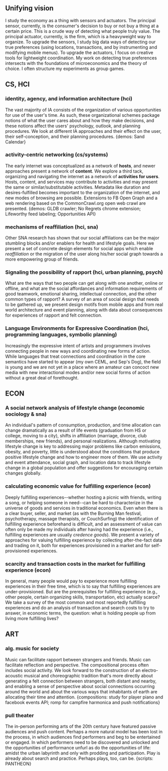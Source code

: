 ## Unifying vision

I study the economy as a thing with sensors and actuators.  The principal sensor, currently, is the consumer's decision to buy or not buy a thing at a certain price.  This is a crude way of detecting what people truly value.  The principal actuator, currently, is the firm, which is a heavyweight way to organize.  To upgrade the sensors, I study big data ways of detecting our true preferences (using locations, transactions, and by instrumenting and modifying mobile menus).  To upgrade the actuators, I focus on creative tools for lightweight coordination.  My work on detecting true preferences intersects with the foundations of microeconomics and the theory of choice.  I often structure my experiments as group games.


## CS, HCI

### identity, agency, and information architecture (hci)

The vast majority of IA consists of the organization of various opportunities for use of the user's time.  As such, these organizational schemes package notions of what the user cares about and how they make decisions, and these notions affect the users' psychology, outlook, and planning procedures.  We look at different IA approaches and their effect on the user, their self-conception, and their planning procedures.  {demos: Sand Calendar}

### activity-centric networking (cs/systems)

The early internet was conceptualized as a network of **hosts**, and newer approaches present a network of **content**.  We explore a third tack, organizing and navigating the internet as a network of **activities for users**.  Hosts, content, and services may contribute to activities and may present the same or similar/substitutable activities.  Metadata like duration and desires-fulfilled becomes important to the organization of the internet, and new modes of browsing are possible.  Extensions to FB Open Graph and a web rendering based on the CommonCrawl.org open web crawl are presented.  {demos: GLDB crawler; No Regrets chrome extension; Lifeworthy feed labeling; Opportunities API}

### mechanisms of reaffiliation (hci, sna)

Other SNA research has shown that our social affiliations can be the major stumbling blocks and/or enablers for health and lifestyle goals.   Here we present a set of concrete design elements for social apps which enable *reaffiliation* or the migration of the user along his/her social graph towards a more empowering group of friends.


### Signaling the possibility of rapport (hci, urban planning, psych) 

What are the ways that two people can get along with one another, online or offline, and what are the social affordances and information requirements of good teamwork, emotional sharing, intellectual connection, and the other common types of rapport?  A survey of an area of social design that needs to be gathered up, we present design motifs from mobile apps and from real world architecture and event planning, along with data about consequences for experiences of rapport and felt connection.

### Language Environments for Expressive Coordination (hci, programming languages, symbolic planning)

Increasingly the expressive intent of artists and programmers involves connecting people in new ways and coordinating new forms of action.   While languages that treat connections and coordination in the core semantics have  started to appear (my own CEML, and Sep's Dog), the field is young and we are not yet in a place where an amateur can concoct new media with new interactional modes and/or new social forms of action without a great deal of forethought. 


## ECON

### A social network analysis of lifestyle change (economic sociology & sna)

An individual's pattern of consumption, production, and time allocation can change dramatically as a result of life events (graduation from HS or college, moving to a city), shifts in affiliation (marriage, divorce, club memberships, new friends), and personal realizations.  Although motivating lifestyle change is key to addressing major problems like carbon emissions, obesity, and poverty, little is understood about the conditions that produce positive lifestyle change and how to engineer more of them.  We use activity and event attendance, social graph, and location data to track lifestyle change in a global population and offer suggestions for encouraging certain changes globally.


### calculating economic value for fulfilling experience (econ)

Deeply fulfilling experiences--whether hosting a picnic with friends, writing a song, or helping someone in need--can be hard to characterize in the universe of goods and services in traditional economics.  Even when there is a clear buyer, seller, and market (as with the Burning Man festival, psychotherapy, massage therapists, or CouchSurfing) the identification of fulfilling experience beforehand is difficult, and an assessment of value can often only be made my individuals after having had the experience (i.e., fulfilling experiences are usually *credence goods*). We present a variety of approaches for valuing fulfilling experience by collecting after-the-fact data and trading on it, both for experiences provisioned in a market and for self-provisioned experiences.


### scarcity and transaction costs in the market for fulfilling experience (econ)

In general, many people would pay to experience more fulfilling experiences in their free time, which is to say that fulfilling experiences are under-provisioned.  But are the prerequisites for fulfilling experience (e.g., other people, certain organizing skills, transportation, etc) actually scarce?  We take a survey of the most common and most reportedly fulfilling experiences and do an analysis of transaction and search costs to try to answer, in economic terms, the question: what is holding people up from living more fulfilling lives?



## ART

### alg. music for society

Music can facilitate rapport between strangers and friends.  Music can facilitate reflection and perspective.  The compositional process often includes social activity.  We look forward to the construction of an electro-acoustic musical and choreographic tradition that's more directly about generating a felt connection between strangers, both distant and nearby, and enabling a sense of perspective about social connections occurring around the world and about the various ways that inhabitants of earth are allocating their time and attention.  {compositions: study for player piano and facebook events API; romp for campfire harmonica and push notifications}


### pull theater

The in-person performing arts of the 20th century have featured passive audiences and push content.  Perhaps a more natural model has been lost in the process, in which audiences find performers and beg to be entertained or engaged.  In which performers need to be discovered and unlocked and the opportunities of performance unfurl as do the opportunities of life:  amidst the urban labyrinth and only with prodding and participation.  Play is already about search and practice.  Perhaps plays, too, can be.  {scripts: PANTHEON}